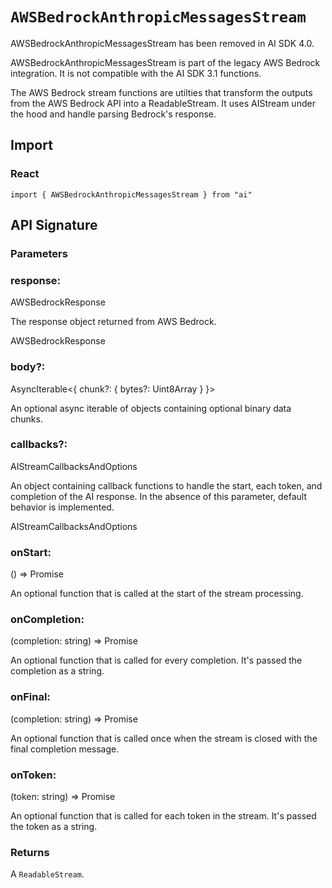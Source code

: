 # `AWSBedrockAnthropicMessagesStream`

AWSBedrockAnthropicMessagesStream has been removed in AI SDK 4.0.

AWSBedrockAnthropicMessagesStream is part of the legacy AWS Bedrock
integration. It is not compatible with the AI SDK 3.1 functions.

The AWS Bedrock stream functions are utilties that transform the outputs from the AWS Bedrock API into a ReadableStream. It uses AIStream under the hood and handle parsing Bedrock's response.

## Import

### React

```
import { AWSBedrockAnthropicMessagesStream } from "ai"
```

## API Signature

### Parameters

### response:

AWSBedrockResponse

The response object returned from AWS Bedrock.

AWSBedrockResponse

### body?:

AsyncIterable<{ chunk?: { bytes?: Uint8Array } }>

An optional async iterable of objects containing optional binary data chunks.

### callbacks?:

AIStreamCallbacksAndOptions

An object containing callback functions to handle the start, each token, and completion of the AI response. In the absence of this parameter, default behavior is implemented.

AIStreamCallbacksAndOptions

### onStart:

() => Promise<void>

An optional function that is called at the start of the stream processing.

### onCompletion:

(completion: string) => Promise<void>

An optional function that is called for every completion. It's passed the completion as a string.

### onFinal:

(completion: string) => Promise<void>

An optional function that is called once when the stream is closed with the final completion message.

### onToken:

(token: string) => Promise<void>

An optional function that is called for each token in the stream. It's passed the token as a string.

### Returns

A `ReadableStream`.
